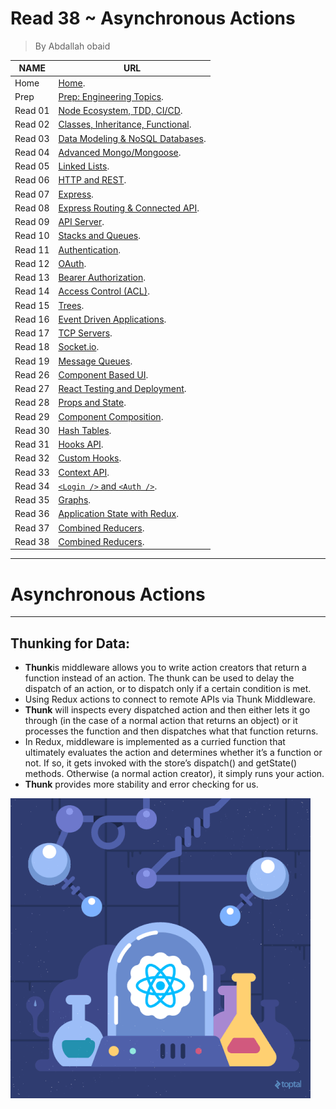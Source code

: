 # Read 38 ~ Asynchronous Actions
> By Abdallah obaid

**NAME**     | **URL**
------------ | -------------
Home         | [Home](https://abdallah-401-advanced-javascript.github.io/reading-notes-401/).
 Prep        | [Prep: Engineering Topics](https://abdallah-401-advanced-javascript.github.io/reading-notes-401/Prep).
 Read 01     | [Node Ecosystem, TDD, CI/CD](https://abdallah-401-advanced-javascript.github.io/reading-notes-401/class-01).
 Read 02     | [Classes, Inheritance, Functional](https://abdallah-401-advanced-javascript.github.io/reading-notes-401/class-02).
 Read 03     | [Data Modeling & NoSQL Databases](https://abdallah-401-advanced-javascript.github.io/reading-notes-401/class-03).
 Read 04     | [Advanced Mongo/Mongoose](https://abdallah-401-advanced-javascript.github.io/reading-notes-401/class-04).
 Read 05     | [Linked Lists](https://abdallah-401-advanced-javascript.github.io/reading-notes-401/class-05).
 Read 06     | [HTTP and REST](https://abdallah-401-advanced-javascript.github.io/reading-notes-401/class-06).
 Read 07     | [Express](https://abdallah-401-advanced-javascript.github.io/reading-notes-401/class-07).
 Read 08     | [Express Routing & Connected API](https://abdallah-401-advanced-javascript.github.io/reading-notes-401/class-08).
 Read 09     | [API Server](https://abdallah-401-advanced-javascript.github.io/reading-notes-401/class-09).
 Read 10     | [Stacks and Queues](https://abdallah-401-advanced-javascript.github.io/reading-notes-401/class-10).
 Read 11     | [Authentication](https://abdallah-401-advanced-javascript.github.io/reading-notes-401/class-11).
 Read 12     | [OAuth](https://abdallah-401-advanced-javascript.github.io/reading-notes-401/class-12).
 Read 13     | [Bearer Authorization](https://abdallah-401-advanced-javascript.github.io/reading-notes-401/class-13).
 Read 14     | [Access Control (ACL)](https://abdallah-401-advanced-javascript.github.io/reading-notes-401/class-14).
 Read 15     | [Trees](https://abdallah-401-advanced-javascript.github.io/reading-notes-401/class-15).
 Read 16     | [Event Driven Applications](https://abdallah-401-advanced-javascript.github.io/reading-notes-401/class-16).
 Read 17     | [TCP Servers](https://abdallah-401-advanced-javascript.github.io/reading-notes-401/class-17). 
 Read 18     | [Socket.io](https://abdallah-401-advanced-javascript.github.io/reading-notes-401/class-18).
 Read 19     | [Message Queues](https://abdallah-401-advanced-javascript.github.io/reading-notes-401/class-19).
 Read 26     | [Component Based UI](https://abdallah-401-advanced-javascript.github.io/reading-notes-401/class-26). 
 Read 27     | [React Testing and Deployment](https://abdallah-401-advanced-javascript.github.io/reading-notes-401/class-27).  
 Read 28     | [Props and State](https://abdallah-401-advanced-javascript.github.io/reading-notes-401/class-28). 
 Read 29     | [Component Composition](https://abdallah-401-advanced-javascript.github.io/reading-notes-401/class-29).
 Read 30     | [Hash Tables](https://abdallah-401-advanced-javascript.github.io/reading-notes-401/class-30).
 Read 31     | [Hooks API](https://abdallah-401-advanced-javascript.github.io/reading-notes-401/class-31). 
 Read 32     | [Custom Hooks](https://abdallah-401-advanced-javascript.github.io/reading-notes-401/class-32). 
 Read 33     | [Context API](https://abdallah-401-advanced-javascript.github.io/reading-notes-401/class-33).  
 Read 34     | [`<Login />` and `<Auth />`](https://abdallah-401-advanced-javascript.github.io/reading-notes-401/class-34).  
 Read 35     | [Graphs](https://abdallah-401-advanced-javascript.github.io/reading-notes-401/class-35).   
 Read 36     | [Application State with Redux](https://abdallah-401-advanced-javascript.github.io/reading-notes-401/class-36).    
 Read 37     | [Combined Reducers](https://abdallah-401-advanced-javascript.github.io/reading-notes-401/class-37).  
 Read 38     | [Combined Reducers](https://abdallah-401-advanced-javascript.github.io/reading-notes-401/class-38).   

----------------------------------
 # Asynchronous Actions
----------------------------------
 ## Thunking for Data:
  * **Thunk**is middleware allows you to write action creators that return a function instead of an action. The thunk can be used to delay the dispatch of an action, or to dispatch only if a certain condition is met.
  * Using Redux actions to connect to remote APIs via Thunk Middleware.
  * **Thunk** will inspects every dispatched action and then either lets it go through (in the case of a normal action that returns an object) or it processes the function and then dispatches what that function returns.
  * In Redux, middleware is implemented as a curried function that ultimately evaluates the action and determines whether it’s a function or not. If so, it gets invoked with the store’s dispatch() and getState() methods. Otherwise (a normal action creator), it simply runs your action.
  * **Thunk** provides more stability and error checking for us.
 
 ![React](./Img/Redux.gif)